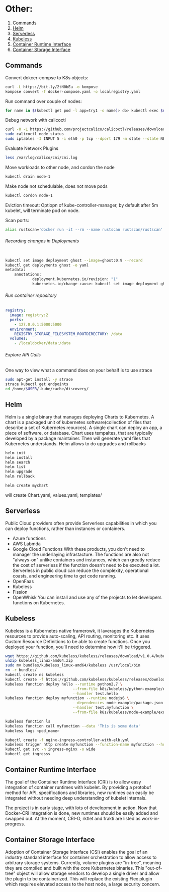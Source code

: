# Other:
1. [Commands](#commands)
2. [Helm](#helm)
3. [Serverless](#serverless)
4. [Kubeless](#kubeless)
5. [Container Runtime Interface](#container-runtime-interface)
6. [Container Storage Interface](#container-storage-interface)





## Commands

Convert dokcer-compse to K8s objects:

``` bash
curl -L https://bit.ly/2tN0bEa -o kompose
kompose convert -f docker-compose.yaml -o localregistry.yaml
```

Run command over couple of nodes:

``` bash
for name in $(kubectl get pod -l app=try1 -o name)> do> kubectl exec $name -c simpleapp -- touch /tmp/healthy> done
```

Debug network with calicoctl
``` bash
curl -O -L https://github.com/projectcalico/calicoctl/releases/download/v3.11.1/calicoctl
sudo calicoctl node status
sudo iptables -I INPUT 5 -i eth0 -p tcp --dport 179 -m state --state NEW,ESTABLISHED -j ACCEPT
```

Evaluate Network Plugins
``` bash
less /var/log/calico/cni/cni.log
```

Move workloads to other node, and cordon the node
```bash
kubectl drain node-1
```

Make node not schedulable, does not move pods

```bash
kubectl cordon node-1 
```

Eviction timeout:
Optiopn of kube-controller-manager, by default after 5m kubelet, will terminate pod on node.

Scan ports:
```bash
alias rustscan='docker run -it --rm --name rustscan rustscan/rustscan'
```

###### Recording changes in Deployments

``` bash

kubectl set image deployment ghost --image=ghost:0.9 --record
kubectl get deployments ghost -o yaml
metadata:
    annotations:
            deployment.kubernetes.io/revision: "1"
            kubernetes.io/change-cause: kubectl set image deployment ghost --image=ghost:0.9 --record
```

###### Run container repository

``` yaml
registry:
  image: registry:2
  ports:
    - 127.0.0.1:5000:5000
  environment:
    REGISTRY_STORAGE_FILESYSTEM_ROOTDIRECTORY: /data
  volumes:
    - /localdocker/data:/data
```


###### Explore API Calls
One way to view what a command does on your behalf is to use strace

``` bash
sudo apt-get install -y strace
strace kubectl get endpoints
cd /home/$USER/.kube/cache/discovery/

```

## Helm

Helm is a single binary that manages deploying Charts to Kubernetes. A chart is a packaged unit of kubernetes software(collection of files that describe a set of Kubernetes reources).
A single chart can deploy an app, a piece of software, or database.
Chart uses tempaltes, that are typically developed by a package maintainer.
Then will generate yaml files that  Kubernetes understands.
Helm allows to do upgrades and rollbacks
```bash
helm init 
helm install
helm search 
helm list
helm upgrade
helm rollback
```

```bash
helm create mychart
```
will create Chart.yaml, values.yaml, templates/



## Serverless

Public Cloud providers often provide Serverless capabilities in which you can  deploy functions, rather than instances or containers.
- Azure functions
- AWS Labmda
- Google Cloud Functions
With these products, you don't need to manager the underlaying infrastacture.
The functions are also not "always-on" unlike containers and instances, which can greatly reduce the cost of serverless if the function doesn't need to be executed a lot.
Serverless in public cloud can reduce the complexity, operational coasts, and engineering time to get code running.
- OpenFaas
- Kubeless
- Fission
- OpenWhisk
You can install and use any of the projects to let developers functions on Kubernetes.


## Kubeless

Kubeless is a Kubernetes native framerowk, it laverages the Kubernetes resources to provide auto-scaling, API routing, monitoring etc.
It uses Custom Resource Definitions to be able to create functions.
Once you deployed your function, you'll need to determine how it'll be triggered.
```bash
wget https://github.com/kubeless/kubeless/releases/download/v1.0.4/kubeless_linux-amd64.zip
unzip kubeless_linux-amd64.zip
sudo mv bundles/kubeless_linux-amd64/kubeless /usr/local/bin
rm -r bundles/
kubectl create ns kubeless
kubectl create -f https://github.com/kubeless/kubeless/releases/download/v1.0.4/kubeless-v1.0.4.yaml
kubeless function deploy hello --runtime python2.7 \
                              --from-file k8s/kubeless/python-example/example.py \
                              --handler test.hello
kubeless function deploy myfunction --runtime nodejs6 \
                              --dependencies node-example/package.json \
                              --handler test.myfunction \
                              --from-file k8s/kubeless/node-example/example.js

kubeless function ls
kubeless function call myfunction --data 'This is some data'
kubeless logs <pod_name>
```

```bash
kubectl create -f nginx-ingress-controller-with-elb.yml
kubeless trigger http create myfunction --function-name myfunction --hostname myfunction.kubernetes.newtech.academy
kubectl get svc -n ingress-nginx -o wide
kubectl get ingresss
```










## Container Runtime Interface

The goal of the Container Runtime Interface (CRI) is to allow easy integration of container runtimes with kubelet. By providing a protobuf method for API, specifications and libraries, new runtimes can easily be integrated without needing deep understanding of kubelet internals.

The project is in early stage, with lots of development in action. Now that Docker-CRI integration is done, new runtimes should be easily added and swapped out. At the moment, CRI-O, rktlet and frakti are listed as work-in-progress.


## Container Storage Interface

Adoption of Container Storage Interface (CSI) enables the goal of an industry standard interface for container orchestration to allow access to arbitrary storage systems. Currently, volume plugins are "in-tree", meaning they are compiled and built with the core Kubernetes binaries. This "out-of-tree" object will allow storage vendors to develop a single driver and allow the plugin to be containerized. This will replace the existing Flex plugin which requires elevated access to the host node, a large security concern.



